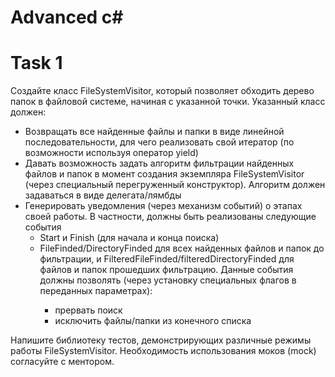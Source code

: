 # Advanced c# <h1>Task 1</h1> <p>Создайте класс FileSystemVisitor, который позволяет обходить дерево папок в файловой системе, начиная с указанной точки. Указанный класс должен:</p> <ul><li>Возвращать все найденные файлы и папки в виде линейной последовательности, для чего реализовать свой итератор (по возможности используя оператор yield)</li> <li>Давать возможность задать алгоритм фильтрации найденных файлов и папок в момент создания экземпляра FileSystemVisitor (через специальный перегруженный конструктор). Алгоритм должен задаваться в виде делегата/лямбды </li> <li>Генерировать уведомления (через механизм событий) о этапах своей работы. В частности, должны быть реализованы следующие события <ul><li>Start и Finish (для начала и конца поиска) </li> <li>FileFinded/DirectoryFinded для всех найденных файлов и папок до фильтрации, и FilteredFileFinded/filteredDirectoryFinded для файлов и папок прошедших фильтрацию. Данные события должны позволять (через установку специальных флагов в переданных параметрах): </li><ul> <li> прервать поиск </li> <li> исключить файлы/папки из конечного списка</li></ul></ul></li> </ul> <p>Напишите библиотеку тестов, демонстрирующих различные режимы работы FileSystemVisitor. Необходимость использования моков (mock) согласуйте с ментором.</p>
